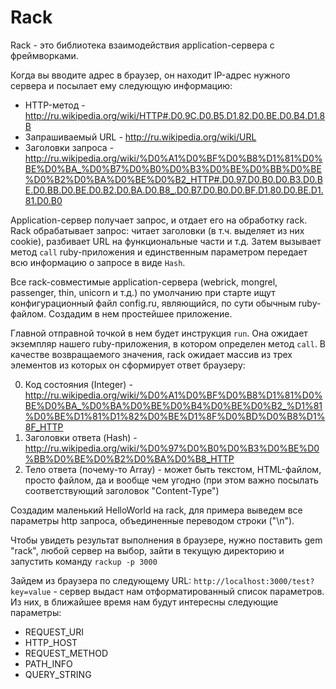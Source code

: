 # Rack

Rack - это библиотека взаимодействия application-сервера c фреймворками.

Когда вы вводите адрес в браузер, он находит IP-адрес нужного сервера и посылает ему следующую информацию:

* HTTP-метод - http://ru.wikipedia.org/wiki/HTTP#.D0.9C.D0.B5.D1.82.D0.BE.D0.B4.D1.8B
* Запрашиваемый URL - http://ru.wikipedia.org/wiki/URL
* Заголовки запроса - http://ru.wikipedia.org/wiki/%D0%A1%D0%BF%D0%B8%D1%81%D0%BE%D0%BA_%D0%B7%D0%B0%D0%B3%D0%BE%D0%BB%D0%BE%D0%B2%D0%BA%D0%BE%D0%B2_HTTP#.D0.97.D0.B0.D0.B3.D0.BE.D0.BB.D0.BE.D0.B2.D0.BA.D0.B8_.D0.B7.D0.B0.D0.BF.D1.80.D0.BE.D1.81.D0.B0

Application-сервер получает запрос, и отдает его на обработку rack. Rack обрабатывает запрос: читает заголовки (в т.ч. выделяет из них cookie), разбивает URL на функциональные части и т.д. Затем вызывает метод `call` ruby-приложения и единственным параметром передает всю информацию о запросе в виде `Hash`.

Все rack-совместимые application-сервера (webrick, mongrel, passenger, thin, unicorn и т.д.) по умолчанию при старте ищут конфигурационный файл config.ru, являющийся, по сути обычным ruby-файлом. Создадим в нем простейшее приложение.

Главной отправной точкой в нем будет инструкция `run`. Она ожидает экземпляр нашего ruby-приложения, в котором определен метод `call`.
В качестве возвращаемого значения, rack ожидает массив из трех элементов из которых он сформирует ответ браузеру:

0. Код состояния (Integer) - http://ru.wikipedia.org/wiki/%D0%A1%D0%BF%D0%B8%D1%81%D0%BE%D0%BA_%D0%BA%D0%BE%D0%B4%D0%BE%D0%B2_%D1%81%D0%BE%D1%81%D1%82%D0%BE%D1%8F%D0%BD%D0%B8%D1%8F_HTTP
1. Заголовки ответа (Hash) - http://ru.wikipedia.org/wiki/%D0%97%D0%B0%D0%B3%D0%BE%D0%BB%D0%BE%D0%B2%D0%BA%D0%B8_HTTP
2. Тело ответа (почему-то Array) - может быть текстом, HTML-файлом, просто файлом, да и вообще чем угодно (при этом важно посылать соответствующий заголовок "Content-Type")

Создадим маленький HelloWorld на rack, для примера выведем все параметры http запроса, объединенные переводом строки ("\n").

Чтобы увидеть результат выполнения в браузере, нужно поставить gem "rack", любой сервер на выбор, зайти в текущую директорию и запустить команду `rackup -p 3000`

Зайдем из браузера по следующему URL: `http://localhost:3000/test?key=value` - сервер выдаст нам отформатированный список параметров.
Из них, в ближайшее время нам будут интересны следующие параметры:

* REQUEST_URI
* HTTP_HOST
* REQUEST_METHOD
* PATH_INFO
* QUERY_STRING